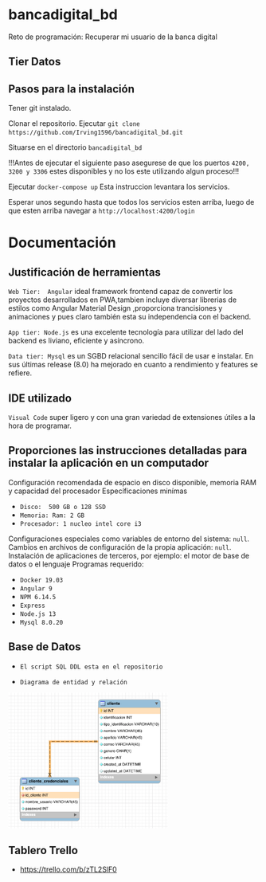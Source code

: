 # bancadigital_bd
Reto de programación: Recuperar mi usuario de la banca digital

## Tier Datos
## Pasos para la instalación

Tener git instalado. 


Clonar el repositorio. Ejecutar `git clone https://github.com/Irving1596/bancadigital_bd.git` 

Situarse en el directorio `bancadigital_bd` 

!!!Antes de ejecutar el siguiente paso asegurese de que los puertos `4200, 3200 y 3306` estes disponibles y no los este utilizando algun proceso!!! 

Ejecutar `docker-compose up` Esta instruccion levantara los servicios.

Esperar unos segundo hasta que todos los servicios esten arriba,  luego de que esten arriba navegar a `http://localhost:4200/login`  


# Documentación
## Justificación de herramientas  

`Web Tier:  Angular` ideal framework frontend capaz de convertir los proyectos desarrollados en PWA,tambien incluye diversar librerias de estilos como Angular Material Design ,proporciona trancisiones y animaciones y pues claro también esta su independencia con el backend.

`App tier: Node.js` es una excelente tecnología para utilizar del lado del backend es liviano, eficiente y asíncrono.

`Data tier: Mysql` es un SGBD relacional sencillo fácil de usar e instalar. En sus últimas release (8.0) ha mejorado en cuanto a rendimiento y features se refiere. 

## IDE utilizado

`Visual Code` super ligero y con una gran variedad de extensiones útiles a la hora de programar.

## Proporciones las instrucciones detalladas para instalar la aplicación en un computador
Configuración recomendada de espacio en disco disponible, memoria RAM y capacidad del procesador 
Específicaciones minímas
- `Disco:  500 GB o 128 SSD`
- `Memoria: Ram: 2 GB `
- `Procesador: 1 nucleo intel core i3`

 Configuraciones especiales como variables de entorno del sistema: `null`.
 Cambios en archivos de configuración de la propia aplicación: `null`.
Instalación de aplicaciones de terceros, por ejemplo: el motor de base de datos o el lenguaje
Programas requerido:
- `Docker 19.03`
- `Angular 9`
- `NPM 6.14.5`
- `Express `
- `Node.js 13`
- `Mysql 8.0.20`

## Base de Datos 
- `El script SQL DDL esta en el repositorio`

- `Diagrama de entidad y relación`

<img src="https://github.com/Irving1596/bancadigital_bd/blob/master/MER.png" width="320">

## Tablero Trello
- https://trello.com/b/zTL2SlF0 